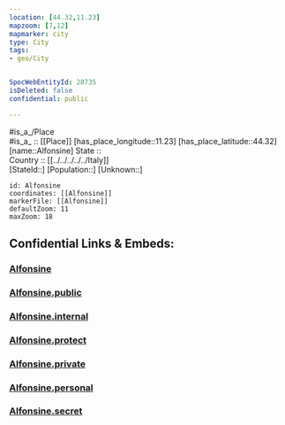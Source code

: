 ```yaml
---
location: [44.32,11.23] 
mapzoom: [7,12] 
mapmarker: city 
type: City
tags:
- geo/City


SpocWebEntityId: 28735
isDeleted: false
confidential: public

---
```

#is_a_/Place  
#is_a_ :: [[Place]] 
[has_place_longitude::11.23] 
[has_place_latitude::44.32] 
[name::Alfonsine] 
State ::  
Country :: [[../../../../../Italy]]  
[StateId::] 
[Population::] 
[Unknown::] 


```leaflet
id: Alfonsine
coordinates: [[Alfonsine]] 
markerFile: [[Alfonsine]] 
defaultZoom: 11 
maxZoom: 18
```


## Confidential Links & Embeds: 

### [Alfonsine](/_Standards/Earth/Continent/Europe/Europe~South/Italy/regions~Italy/Emilia-Romagna/Bologna.Province/City/Alfonsine.md) 

### [Alfonsine.public](/_public/Earth/Continent/Europe/Europe~South/Italy/regions~Italy/Emilia-Romagna/Bologna.Province/City/Alfonsine.public.md) 

### [Alfonsine.internal](/_internal/Earth/Continent/Europe/Europe~South/Italy/regions~Italy/Emilia-Romagna/Bologna.Province/City/Alfonsine.internal.md) 

### [Alfonsine.protect](/_protect/Earth/Continent/Europe/Europe~South/Italy/regions~Italy/Emilia-Romagna/Bologna.Province/City/Alfonsine.protect.md) 

### [Alfonsine.private](/_private/Earth/Continent/Europe/Europe~South/Italy/regions~Italy/Emilia-Romagna/Bologna.Province/City/Alfonsine.private.md) 

### [Alfonsine.personal](/_personal/Earth/Continent/Europe/Europe~South/Italy/regions~Italy/Emilia-Romagna/Bologna.Province/City/Alfonsine.personal.md) 

### [Alfonsine.secret](/_secret/Earth/Continent/Europe/Europe~South/Italy/regions~Italy/Emilia-Romagna/Bologna.Province/City/Alfonsine.secret.md)

